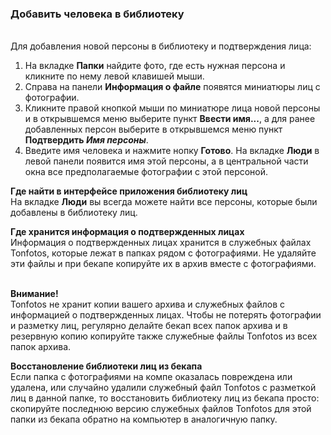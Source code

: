 ### Добавить человека в библиотеку

<br>Для добавления новой персоны в библиотеку и подтверждения лица:
1. На вкладке **Папки** найдите фото, где есть нужная персона и кликните по нему левой клавишей мыши.
2. Справа на панели **Информация о файле** появятся миниатюры лиц с фотографии.
3. Кликните правой кнопкой мыши по миниатюре лица новой персоны и в открывшемся меню выберите пункт **Ввести имя...**, а для ранее добавленных персон выберите в открывшемся меню пункт **Подтвердить *Имя персоны***.
4. Введите имя человека и нажмите нопку **Готово**. На вкладке **Люди** в левой панели появится имя этой персоны, а в центральной части окна все предполагаемые фотографии с этой персоной.

**Где найти в интерфейсе приложения библиотеку лиц**
<br>На вкладке **Люди** вы всегда можете найти все персоны, которые были добавлены в библиотеку лиц.

**Где хранится информация о подтвержденных лицах**
<br>Информация о подтвержденных лицах хранится в служебных файлах Tonfotos, которые лежат в папках рядом с фотографиями. Не удаляйте эти файлы и при бекапе копируйте их в архив вместе с фотографиями.

<br>**Внимание!**
<br>Tonfotos не хранит копии вашего архива и служебных файлов с информацией о подтвержденных лицах. Чтобы не потерять фотографии и разметку лиц, регулярно делайте бекап всех папок архива и в резервную копию копируйте также служебные файлы Tonfotos из всех папок архива. 

**Восстановление библиотеки лиц из бекапа**
<br>Если папка с фотографиями на компе оказалась повреждена или удалена, или случайно удалили служебный файл Tonfotos с разметкой лиц в данной папке, то восстановить библиотеку лиц из бекапа просто: скопируйте последнюю версию служебных файлов Tonfotos для этой папки из бекапа обратно на компьютер в аналогичную папку.  